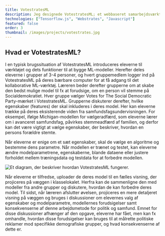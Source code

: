 ```yaml
---
title: VotestratesML
description: Jeg designede VotestratesML; et webbaseret samarbejdsværktøj, der giver K-12-elever mulighed for at bygge modeller og lave forudsigelser baseret på virkelige stemmedata til brug i samfundsfagsundervisning. Processen blev realiseret gennem seks brugerinterventioner i to samfundsfagsklasser på gymnasier i Aarhus, Danmark.
technologies: ["Tensorflow.js", "Webstrates", "Javascript"]
featured: false
order: 3
thumbnail: /images/projects/votestrates.jpg
---
```


## Hvad er VotestratesML?

I en typisk brugssituation af VotestratesML introduceres eleverne til værktøjet og dets funktioner til at bygge ML-modeller. Herefter deles eleverne i grupper af 3-4 personer, og hvert gruppemedlem logger ind på VotestratesML på deres bærbare computer for at få adgang til det kollaborative ML-værktøj. Læreren beder derefter grupperne om at skabe den bedst mulige model til fx at forudsige, om en person vil stemme på Socialdemokratiet. Hver gruppe vælger Votes for The Social Democratic Party-mærket i VotestratesML. Grupperne diskuterer derefter, hvilke egenskaber (features) der skal inkluderes i deres model. Her kan eleverne trække på deres eksisterende viden fra samfundsfagsundervisningen. For eksempel, ifølge Michigan-modellen for vælgeradfærd, som eleverne lærer om i avanceret samfundsfag, påvirkes stemmeadfærd af familien, og derfor kan det være vigtigt at vælge egenskaber, der beskriver, hvordan en persons forældre stemte.

Når eleverne er enige om et sæt egenskaber, skal de vælge en algoritme og bestemme dens parametre. Når modellen er trænet og testet, kan eleverne ændre modelparametrene, egenskaberne, blande dataene eller justere forholdet mellem træningsdata og testdata for at forbedre modellen.

![Et diagram, der beskriver hvordan VotestratesML fungerer.](/images/projects/largeVMLmodel.png)

Når eleverne er tilfredse, uploader de deres model til en fælles visning, der projiceres på væggen i klasselokalet. Herfra kan de sammenligne den med modeller fra andre grupper og diskutere, hvordan de kan forbedre deres model. Til sidst, når læreren afslutter øvelsen, projiceres en mere detaljeret visning på væggen og bruges i diskussioner om elevernes valg af egenskaber og modelparametre, modellernes forudsigelser samt konsekvenserne af denne arbejdsmetode for politik og samfund. Emnet for disse diskussioner afhænger af den opgave, eleverne har fået, men kan fx omhandle, hvordan disse forudsigelser kan bruges til at målrette politiske reklamer mod specifikke demografiske grupper, og hvad konsekvenserne af dette er.

